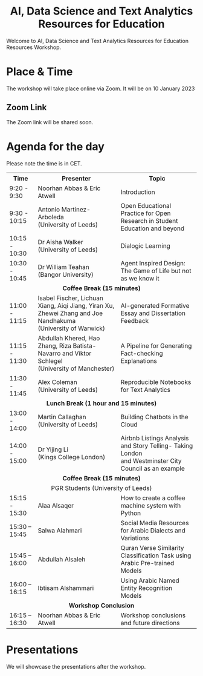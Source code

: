 <!--# AI4EduRes.github.io 
# AI, Data Science and Text Analytics Resources for Education !-->

<h1 align="center">
  AI, Data Science and Text Analytics Resources for Education
</h1>


Welcome to AI, Data Science and Text Analytics Resources for Education Resources Workshop. 


# Place & Time

The workshop will take place online via Zoom. It will be on 10 January 2023

## Zoom Link
The Zoom link will be shared soon.


# Agenda for the day
Please note the time is in CET.



<table style="width:100%">
  <tr>
    <th width="15%">Time</th>
    <th>Presenter</th>
    <th>Topic</th>
  </tr>
  
  <tr>
    <td>9:20 - 9:30</td>
    <td>Noorhan Abbas & Eric Atwell</td>
    <td>Introduction</td>
  </tr>
  
  <tr>
    <td>9:30 - 10:15</td>
    <td>Antonio Martínez-Arboleda <br /> (University of Leeds)</td>
    <td>Open Educational Practice for Open Research in Student Education and beyond</td>
  </tr>
  
  <tr>
    <td>10:15 - 10:30</td>
    <td>Dr Aisha Walker <br /> (University of Leeds)</td>
    <td>Dialogic Learning</td>
  </tr>
  
  <tr>
    <td>10:30 - 10:45</td>
    <td>Dr William Teahan <br />(Bangor University)</td>
    <td>Agent Inspired Design: The Game of Life but not as we know it</td>
  </tr>
  
  <tr>
    <td style="text-align:center" style= "background-color:8acbea" colspan="3"><strong>Coffee Break (15 minutes)</strong></td>
  </tr>
  
  <tr>
    <td>11:00 - 11:15</td>
    <td>Isabel Fischer, Lichuan Xiang, Aiqi Jiang, Yiran Xu, Zhewei Zhang and Joe Nandhakuma <br /> (University  of Warwick)</td>
    <td>AI-generated Formative Essay and Dissertation Feedback</td>
  </tr>
  
  <tr>
    <td>11:15 - 11:30</td>
    <td>Abdullah Khered, Hao Zhang, Riza Batista-Navarro and Viktor Schlegel <br /> (University of Manchester)</td>
    <td>A Pipeline for Generating Fact-checking Explanations</td>
  </tr>
  
  <tr>
    <td>11:30 - 11:45</td>
    <td>Alex Coleman <br />(University of Leeds)</td>
    <td>Reproducible Notebooks for Text Analytics</td>
  </tr>
  
  
  <tr>
    <td style="text-align:center" colspan="3"><strong>Lunch Break (1 hour and 15 minutes)</strong></td>
  </tr>
  
  
  <tr>
    <td>13:00 - 14:00</td>
    <td>Martin Callaghan <br /> (University of Leeds)</td>
    <td>Building Chatbots in the Cloud</td>
  </tr>
  
  <tr>
    <td>14:00 - 15:00</td>
    <td>Dr Yijing Li <br /> (Kings College London)</td>
    <td>Airbnb Listings Analysis and Story Telling- Taking London <br />and Westminster City Council as an example</td>
  </tr>
  
  <tr>
    <td style="text-align:center" colspan="3"><strong>Coffee Break (15 minutes)</strong></td>
  </tr>
  
  <tr>
    <td style="text-align:center" colspan="3">PGR Students (University of Leeds)</td>
  </tr>
  
  <tr>
    <td>15:15 - 15:30</td>
    <td>Alaa Alsaqer</td>
    <td>How to create a coffee machine system with Python</td>
  </tr>
  
  <tr>
    <td>15:30 – 15:45</td>
    <td>Salwa Alahmari</td>
    <td>Social Media Resources for Arabic Dialects and Variations</td>
  </tr>
  
  <tr>
    <td>15:45 – 16:00</td>
    <td>Abdullah Alsaleh</td>
    <td>Quran Verse Similarity Classification Task using Arabic Pre-trained Models</td>
  </tr>
  
  <tr>
    <td>16:00 – 16:15</td>
    <td>Ibtisam Alshammari</td>
    <td>Using Arabic Named Entity Recognition Models</td>
  </tr>
  
  <tr>
    <td style="text-align:center" colspan="3"><strong>Workshop Conclusion</strong></td>
  </tr>
  
  <tr>
    <td>16:15 – 16:30</td>
    <td>Noorhan Abbas & Eric Atwell</td>
    <td>Workshop conclusions and future directions</td>
  </tr>
</table>


# Presentations 
We will showcase the presentations after the workshop.
